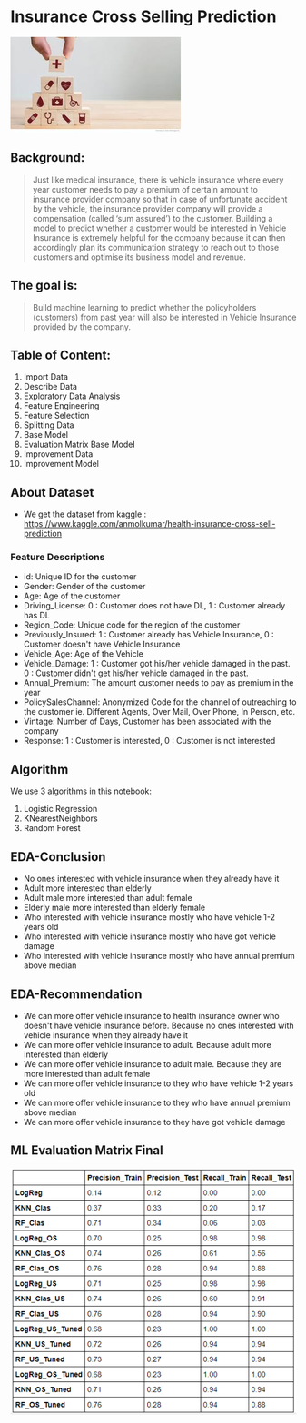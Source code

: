 # Insurance Cross Selling Prediction
![Image of CrossSell](https://github.com/alamalfaris/Insured_Cross_Sell/blob/main/img_cross.jpg)

## Background:
> Just like medical insurance, there is vehicle insurance where every year customer needs to pay a premium of certain amount to insurance provider company so that in case of unfortunate accident by the vehicle, the insurance provider company will provide a compensation (called ‘sum assured’) to the customer. Building a model to predict whether a customer would be interested in Vehicle Insurance is extremely helpful for the company because it can then accordingly plan its communication strategy to reach out to those customers and optimise its business model and revenue.

## The goal is:
> Build machine learning to predict whether the policyholders (customers) from past year will also be interested in Vehicle Insurance provided by the company.

## Table of Content:
1. Import Data
2. Describe Data
3. Exploratory Data Analysis
4. Feature Engineering
5. Feature Selection
6. Splitting Data
7. Base Model
8. Evaluation Matrix Base Model
9. Improvement Data
10. Improvement Model

## About Dataset
* We get the dataset from kaggle : https://www.kaggle.com/anmolkumar/health-insurance-cross-sell-prediction
### Feature Descriptions
- id: Unique ID for the customer
- Gender: Gender of the customer
- Age: Age of the customer
- Driving_License: 0 : Customer does not have DL, 1 : Customer already has DL
- Region_Code: Unique code for the region of the customer
- Previously_Insured: 1 : Customer already has Vehicle Insurance, 0 : Customer doesn't have Vehicle Insurance
- Vehicle_Age: Age of the Vehicle
- Vehicle_Damage: 1 : Customer got his/her vehicle damaged in the past. 0 : Customer didn't get his/her vehicle damaged in the past.
- Annual_Premium: The amount customer needs to pay as premium in the year
- PolicySalesChannel: Anonymized Code for the channel of outreaching to the customer ie. Different Agents, Over Mail, Over Phone, In Person, etc.
- Vintage: Number of Days, Customer has been associated with the company
- Response: 1 : Customer is interested, 0 : Customer is not interested

## Algorithm
We use 3 algorithms in this notebook:
1. Logistic Regression
2. KNearestNeighbors
3. Random Forest

## EDA-Conclusion
- No ones interested with vehicle insurance when they already have it
- Adult more interested than elderly
- Adult male more interested than adult female
- Elderly male more interested than elderly female
- Who interested with vehicle insurance mostly who have vehicle 1-2 years old
- Who interested with vehicle insurance mostly who have got vehicle damage
- Who interested with vehicle insurance mostly who have annual premium above median

## EDA-Recommendation
- We can more offer vehicle insurance to health insurance owner who doesn't have vehicle insurance before. Because no ones interested with vehicle insurance when they already have it
- We can more offer vehicle insurance to adult. Because adult more interested than elderly
- We can more offer vehicle insurance to adult male. Because they are more interested than adult female
- We can more offer vehicle insurance to they who have vehicle 1-2 years old
- We can more offer vehicle insurance to they who have annual premium above median
- We can more offer vehicle insurance to they have got vehicle damage

## ML Evaluation Matrix Final
![Image of EM](https://github.com/alamalfaris/Insured_Cross_Sell/blob/main/eval_matrix_all.PNG)

